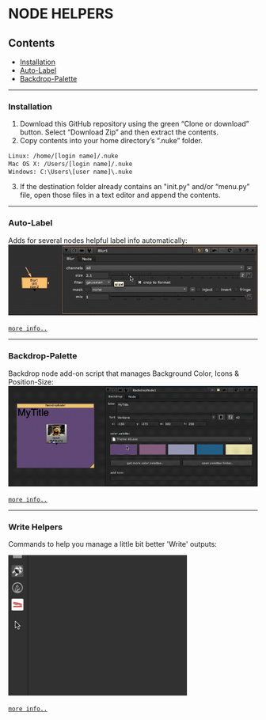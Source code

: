 # NODE HELPERS

## Contents
* [Installation](#installation)
* [Auto-Label](#auto-label)
* [Backdrop-Palette](#backdrop-palette)


-------------------------------------------------------------------------------------------


### Installation 

1. Download this GitHub repository using the green “Clone or download” button. Select “Download Zip” and then extract the contents.
2. Copy contents into your home directory’s “.nuke” folder.
  ```
  Linux: /home/[login name]/.nuke
  Mac OS X: /Users/[login name]/.nuke
  Windows: C:\Users\[user name]\.nuke
  ```
3. If the destination folder already contains an "init.py" and/or “menu.py” file, open those files in a text editor and append the contents.


-------------------------------------------------------------------------------------------


### Auto-Label

Adds for several nodes helpful label info automatically:
![](/docs/autolabel/blur_node.gif)

[`more info..`](https://github.com/mb0rt/Nuke-NodeHelpers/wiki/2.0-Auto-Label)


-------------------------------------------------------------------------------------------


### Backdrop-Palette

Backdrop node add-on script that manages Background Color, Icons & Position-Size:
![](/docs/backdrop_palette/change_colors.gif)

[`more info..`](https://github.com/mb0rt/Nuke-NodeHelpers/wiki/3.0-Backdrop-Palette)


-------------------------------------------------------------------------------------------


### Write Helpers

Commands to help you manage a little bit better 'Write' outputs:

![](/docs/write_helper/overview.gif)

[`more info..`](https://github.com/mb0rt/Nuke-NodeHelpers/wiki/4.0-Write-Helpers)
